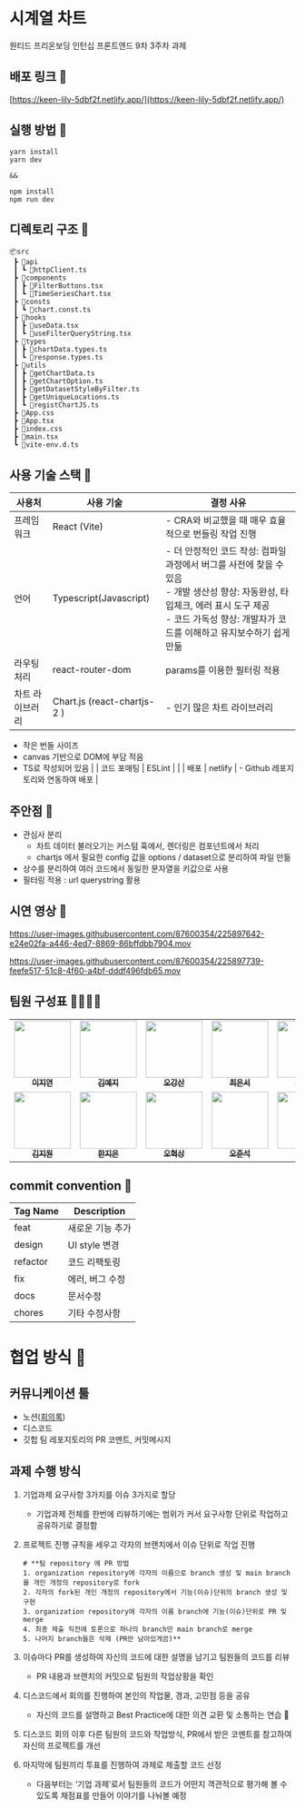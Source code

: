 # 시계열 차트

원티드 프리온보딩 인턴십 프론트엔드 9차 3주차 과제

## 배포 링크 🔗

[https://keen-lily-5dbf2f.netlify.app/](https://keen-lily-5dbf2f.netlify.app/)

## 실행 방법 👟

```
yarn install
yarn dev

&&

npm install
npm run dev

```

## 디렉토리 구조 📂

```
📦src
 ┣ 📂api
 ┃ ┗ 📜httpClient.ts
 ┣ 📂components
 ┃ ┣ 📜FilterButtons.tsx
 ┃ ┗ 📜TimeSeriesChart.tsx
 ┣ 📂consts
 ┃ ┗ 📜chart.const.ts
 ┣ 📂hooks
 ┃ ┣ 📜useData.tsx
 ┃ ┗ 📜useFilterQueryString.tsx
 ┣ 📂types
 ┃ ┣ 📜chartData.types.ts
 ┃ ┗ 📜response.types.ts
 ┣ 📂utils
 ┃ ┣ 📜getChartData.ts
 ┃ ┣ 📜getChartOption.ts
 ┃ ┣ 📜getDatasetStyleByFilter.ts
 ┃ ┣ 📜getUniqueLocations.ts
 ┃ ┗ 📜registChartJS.ts
 ┣ 📜App.css
 ┣ 📜App.tsx
 ┣ 📜index.css
 ┣ 📜main.tsx
 ┗ 📜vite-env.d.ts
```

## 사용 기술 스택 🔨

| 사용처 | 사용 기술 | 결정 사유 |
| --- | --- | --- |
| 프레임워크 | React (Vite) | - CRA와 비교했을 때 매우 효율적으로 번들링 작업 진행 |
| 언어 | Typescript(Javascript) | - 더 안정적인 코드 작성: 컴파일 과정에서 버그를 사전에 찾을 수 있음 <br /> - 개발 생산성 향상: 자동완성, 타입체크, 에러 표시 도구 제공 <br /> - 코드 가독성 향상: 개발자가 코드를 이해하고 유지보수하기 쉽게 만듦 |
| 라우팅 처리 | react-router-dom | params를 이용한 필터링 적용 |
| 차트 라이브러리 | Chart.js (react-chartjs-2 ) | - 인기 많은 차트 라이브러리
- 작은 번들 사이즈
- canvas 기반으로 DOM에 부담 적음
- TS로 작성되어 있음 |
| 코드 포매팅 | ESLint |  |
| 배포 | netlify | - Github 레포지토리와 연동하여 배포 |

## 주안점 💫

- 관심사 분리
    - 차트 데이터 불러오기는 커스텀 훅에서, 렌더링은 컴포넌트에서 처리
    - chartjs 에서 필요한 config 값을 options / dataset으로 분리하여 파일 만듦
- 상수를 분리하여 여러 코드에서 동일한 문자열을 키값으로 사용
- 필터링 적용 : url querystring 활용

## 시연 영상 🎦

https://user-images.githubusercontent.com/87600354/225897642-e24e02fa-a446-4ed7-8869-86bffdbb7904.mov



https://user-images.githubusercontent.com/87600354/225897739-feefe517-51c8-4f60-a4bf-dddf496fdb65.mov



## 팀원 구성표 👨‍💻👩‍💻

<table align="center">
<tr>
<td align="center">
<a href="[https://github.com/jiyeon2](https://github.com/jiyeon2)">
<img src="[https://avatars.githubusercontent.com/u/18395475?v=4](https://avatars.githubusercontent.com/u/18395475?v=4)" width="100px;" alt=""/>
<br />
<sub><b>이지연</b></sub>
</a>
</td>
<td align="center">
<a href="[https://github.com/foreknowledge](https://github.com/foreknowledge)">
<img src="[https://avatars.githubusercontent.com/u/29790944?v=4](https://avatars.githubusercontent.com/u/29790944?v=4)" width="100px;" alt=""/>
<br />
<sub><b>김예지</b></sub>
</a>
</td>
<td align="center">
<a href="[https://github.com/ggsno](https://github.com/ggsno)">
<img src="[https://avatars.githubusercontent.com/u/46833758?v=4](https://avatars.githubusercontent.com/u/46833758?v=4)" width="100px;" alt=""/>
<br />
<sub><b>오강산</b></sub>
</a>
</td>
<td align="center">
<a href="[https://github.com/yses9296](https://github.com/yses9296)">
<img src="[https://avatars.githubusercontent.com/u/54027716?v=4](https://avatars.githubusercontent.com/u/54027716?v=4)" width="100px;" alt=""/>
<br />
<sub><b>최은서</b></sub>
</a>
</td>
<td align="center">
<a href="[https://github.com/tjswo2292](https://github.com/tjswo2292)">
<img src="[https://avatars.githubusercontent.com/u/55657931?v=4](https://avatars.githubusercontent.com/u/55657931?v=4)" width="100px;" alt=""/>
<br />
<sub><b>최선재</b></sub>
</a>
</td>
</tr>
<tr>
<td align="center">
<a href="[https://github.com/jiwonmik](https://github.com/jiwonmik)">
<img src="[https://avatars.githubusercontent.com/u/59993029?v=4](https://avatars.githubusercontent.com/u/59993029?v=4)" width="100px;" alt=""/>
<br />
<sub><b>김지원</b></sub>
</a>
</td>
<td align="center">
<a href="[https://github.com/onezeun](https://github.com/onezeun)">
<img src="[https://avatars.githubusercontent.com/u/78632052?v=4](https://avatars.githubusercontent.com/u/78632052?v=4)" width="100px;" alt=""/>
<br />
<sub><b>한지은</b></sub>
</a>
</td>
<td align="center">
<a href="[https://github.com/iuesver](https://github.com/iuesver)">
<img src="[https://avatars.githubusercontent.com/u/87600354?v=4](https://avatars.githubusercontent.com/u/87600354?v=4)" width="100px;" alt=""/>
<br />
<sub><b>오혁상</b></sub>
</a>
</td>
<td align="center">
<a href="[https://github.com/junseokoh-hub](https://github.com/junseokoh-hub)">
<img src="[https://avatars.githubusercontent.com/u/99642719?v=4](https://avatars.githubusercontent.com/u/99642719?v=4)" width="100px;" alt=""/>
<br />
<sub><b>오준석</b></sub>
</a>
</td>
<td align="center">
<a href="[https://github.com/pre-onboarding-internship-team2](https://github.com/pre-onboarding-internship-team2)">
<img src="[https://avatars.githubusercontent.com/u/125961436?s=200&v=4](https://avatars.githubusercontent.com/u/125961436?s=200&v=4)" width="100px;" alt=""/>
<br />
<sub><b>2팀</b></sub>
</a>
</td>
</tr>
</table>

## commit convention 📝

| Tag Name | Description |
| --- | --- |
| feat | 새로운 기능 추가 |
| design | UI style 변경 |
| refactor | 코드 리팩토링 |
| fix | 에러, 버그 수정 |
| docs | 문서수정 |
| chores | 기타 수정사항 |

# 협업 방식 👥

## 커뮤니케이션 툴

- 노션([회의록](https://www.notion.so/2da78bd48750440292898f3157a0021b))
- 디스코드
- 깃헙 팀 레포지토리의 PR 코멘트, 커밋메시지

## 과제 수행 방식

1. 기업과제 요구사항 3가지를 이슈 3가지로 할당
    - 기업과제 전체를 한번에 리뷰하기에는 범위가 커서 요구사항 단위로 작업하고 공유하기로 결정함
2. 프로젝트 진행 규칙을 세우고 각자의 브랜치에서 이슈 단위로 작업 진행
    
    ```
    # **팀 repository 에 PR 방법
    1. organization repository에 각자의 이름으로 branch 생성 및 main branch를 개인 개정의 repository로 fork
    2. 각자의 fork된 개인 개정의 repository에서 기능(이슈)단위의 branch 생성 및 구현
    3. organization repository에 각자의 이름 branch에 기능(이슈)단위로 PR 및 merge
    4. 최종 제출 직전에 토론으로 하나의 branch만 main branch로 merge
    5. 나머지 branch들은 삭제 (PR만 남아있게끔)**
    
    ```
    
3. 이슈마다 PR를 생성하여 자신의 코드에 대한 설명을 남기고 팀원들의 코드를 리뷰
    - PR 내용과 브랜치의 커밋으로 팀원의 작업상황을 확인
4. 디스코드에서 회의를 진행하여 본인의 작업물, 경과, 고민점 등을 공유
    - 자신의 코드를 설명하고 Best Practice에 대한 의견 교환 및 소통하는 연습 🤗
5. 디스코드 회의 이후 다른 팀원의 코드와 작업방식, PR에서 받은 코멘트를 참고하여 자신의 프로젝트를 개선
6. 마지막에 팀원끼리 투표를 진행하여 과제로 제출할 코드 선정
    - 다음부터는 ‘기업 과제’로서 팀원들의 코드가 어떤지 객관적으로 평가해 볼 수 있도록 채점표를 만들어 이야기를 나눠볼 예정
